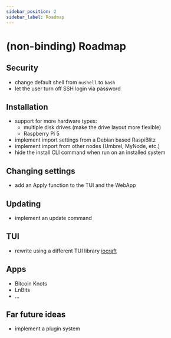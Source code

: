 ```yaml
---
sidebar_position: 2
sidebar_label: Roadmap
---
```


# (non-binding) Roadmap

## Security

- change default shell from `nushell` to `bash`
- let the user turn off SSH login via password

## Installation

- support for more hardware types:
  - multiple disk drives (make the drive layout more flexible)
  - Raspberry Pi 5
- implement import settings from a Debian based RaspiBlitz
- implement import from other nodes (Umbrel, MyNode, etc.)
- hide the install CLI command when run on an installed system

## Changing settings

- add an Apply function to the TUI and the WebApp

## Updating

- implement an update command

## TUI

- rewrite using a different TUI library [iocraft](https://github.com/ccbrown/iocraft)

## Apps

- Bitcoin Knots
- LnBits
- ...

## Far future ideas

- implement a plugin system
